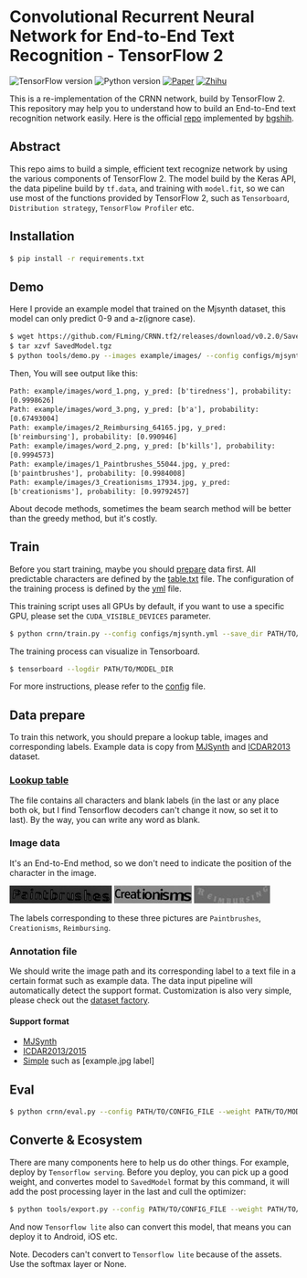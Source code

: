 # Convolutional Recurrent Neural Network for End-to-End Text Recognition - TensorFlow 2

![TensorFlow version](https://img.shields.io/badge/TensorFlow->=2.3-FF6F00?logo=tensorflow)
![Python version](https://img.shields.io/badge/Python->=3.6-3776AB?logo=python)
[![Paper](https://img.shields.io/badge/paper-arXiv:1507.05717-B3181B?logo=arXiv)](https://arxiv.org/abs/1507.05717)
[![Zhihu](https://img.shields.io/badge/知乎-文本识别网络CRNN—实现简述-blue?logo=zhihu)](https://zhuanlan.zhihu.com/p/122512498)

This is a re-implementation of the CRNN network, build by TensorFlow 2. This repository may help you to understand how to build an End-to-End text recognition network easily. Here is the official [repo](https://github.com/bgshih/crnn) implemented by [bgshih](https://github.com/bgshih).

## Abstract

This repo aims to build a simple, efficient text recognize network by using the various components of TensorFlow 2. The model build by the Keras API, the data pipeline build by `tf.data`, and training with `model.fit`, so we can use most of the functions provided by TensorFlow 2, such as `Tensorboard`, `Distribution strategy`, `TensorFlow Profiler` etc.

## Installation

```bash
$ pip install -r requirements.txt
```

## Demo

Here I provide an example model that trained on the Mjsynth dataset, this model can only predict 0-9 and a-z(ignore case).

```bash
$ wget https://github.com/FLming/CRNN.tf2/releases/download/v0.2.0/SavedModel.tgz
$ tar xzvf SavedModel.tgz
$ python tools/demo.py --images example/images/ --config configs/mjsynth.yml --model SavedModel
```

Then, You will see output like this:
```
Path: example/images/word_1.png, y_pred: [b'tiredness'], probability: [0.9998626]
Path: example/images/word_3.png, y_pred: [b'a'], probability: [0.67493004]
Path: example/images/2_Reimbursing_64165.jpg, y_pred: [b'reimbursing'], probability: [0.990946]
Path: example/images/word_2.png, y_pred: [b'kills'], probability: [0.9994573]
Path: example/images/1_Paintbrushes_55044.jpg, y_pred: [b'paintbrushes'], probability: [0.9984008]
Path: example/images/3_Creationisms_17934.jpg, y_pred: [b'creationisms'], probability: [0.99792457]
```

About decode methods, sometimes the beam search method will be better than the greedy method, but it's costly.

## Train

Before you start training, maybe you should [prepare](#Data-prepare) data first. All predictable characters are defined by the [table.txt](example/table.txt) file. The configuration of the training process is defined by the [yml](configs/mjsynth.yml) file.

This training script uses all GPUs by default, if you want to use a specific GPU, please set the `CUDA_VISIBLE_DEVICES` parameter.

```bash
$ python crnn/train.py --config configs/mjsynth.yml --save_dir PATH/TO/SAVE
```

The training process can visualize in Tensorboard. 

```bash
$ tensorboard --logdir PATH/TO/MODEL_DIR
```

For more instructions, please refer to the [config](configs/mjsynth.yml) file.

## Data prepare

To train this network, you should prepare a lookup table, images and corresponding labels. Example data is copy from [MJSynth](https://www.robots.ox.ac.uk/~vgg/data/text/) and [ICDAR2013](https://rrc.cvc.uab.es/?ch=2&com=introduction) dataset.

### [Lookup table](./example/table.txt)

The file contains all characters and blank labels (in the last or any place both ok, but I find Tensorflow decoders can't change it now, so set it to last). By the way, you can write any word as blank.

### Image data

It's an End-to-End method, so we don't need to indicate the position of the character in the image.

![Paintbrushes](example/images/1_Paintbrushes_55044.jpg)
![Creationisms](example/images/3_Creationisms_17934.jpg)
![Reimbursing](example/images/2_Reimbursing_64165.jpg)

The labels corresponding to these three pictures are `Paintbrushes`, `Creationisms`, `Reimbursing`.

### Annotation file

We should write the image path and its corresponding label to a text file in a certain format such as example data. The data input pipeline will automatically detect the support format. Customization is also very simple, please check out the [dataset factory](crnn/dataset_factory.py).

#### Support format

- [MJSynth](./example/mjsynth_annotation.txt)
- [ICDAR2013/2015](./example/icdar2013_annotation.txt)
- [Simple](./example/simple_annotation.txt) such as [example.jpg label]

## Eval

```bash
$ python crnn/eval.py --config PATH/TO/CONFIG_FILE --weight PATH/TO/MODEL_WEIGHT
```

## Converte & Ecosystem

There are many components here to help us do other things. For example, deploy by `Tensorflow serving`. Before you deploy, you can pick up a good weight, and convertes model to `SavedModel` format by this command, it will add the post processing layer in the last and cull the optimizer:

```bash
$ python tools/export.py --config PATH/TO/CONFIG_FILE --weight PATH/TO/MODEL_WEIGHT --pre rescale --post greedy --output PATH/TO/OUTPUT
```

And now `Tensorflow lite` also can convert this model, that means you can deploy it to Android, iOS etc.

Note. Decoders can't convert to `Tensorflow lite` because of the assets. Use the softmax layer or None.